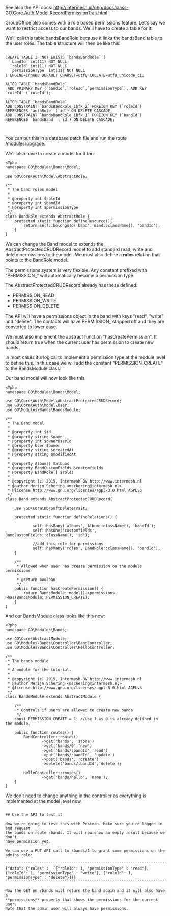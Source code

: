 
See also the API docs: http://intermesh.io/php/docs/class-GO.Core.Auth.Model.RecordPermissionTrait.html

GroupOffice also comes with a role based permissions feature. Let's say we want 
to restrict access to our bands. We'll have to create a table for it:

We'll call this table bandsBandRole because it links the bandsBand table to the 
user roles.
The table structure will then be like this:

``````````````````````````````````````````````````````````````````````````````````````````````````

CREATE TABLE IF NOT EXISTS `bandsBandRole` (
  `bandId` int(11) NOT NULL,
  `roleId` int(11) NOT NULL,
  `permissionType` int(11) NOT NULL
) ENGINE=InnoDB DEFAULT CHARSET=utf8 COLLATE=utf8_unicode_ci;

ALTER TABLE `bandsBandRole`
 ADD PRIMARY KEY (`bandId`,`roleId`,`permissionType`), ADD KEY `roleId` (`roleId`);

ALTER TABLE `bandsBandRole`
ADD CONSTRAINT `bandsBandRole_ibfk_2` FOREIGN KEY (`roleId`) REFERENCES `authRole` (`id`) ON DELETE CASCADE,
ADD CONSTRAINT `bandsBandRole_ibfk_1` FOREIGN KEY (`bandId`) REFERENCES `bandsBand` (`id`) ON DELETE CASCADE;



``````````````````````````````````````````````````````````````````````````````````````````````````

You can put this in a database patch file and run the route /modules/upgrade.

We'll also have to create a model for it too:


``````````````````````````````````````````````````````````````````````````````````````````````````
<?php
namespace GO\Modules\Bands\Model;

use GO\Core\Auth\Model\AbstractRole;

/**
 * The band roles model
 * 
 * @property int $roleId
 * @property int $bandId
 * @property int $permissionType
 */
class BandRole extends AbstractRole {
	protected static function defineResource(){
		return self::belongsTo('band', Band::className(), 'bandId');
	}
}

``````````````````````````````````````````````````````````````````````````````````````````````````

We can change the Band model to extends the AbstractProtectedCRUDRecord model to 
add standard read, write and delete permissions to the model.
We must also define a **roles** relation that points to the BandRole model.

The permissions system is very flexible. Any constant prefixed with "PERMISSION_" will
automatically become a permission type.

The AbstractProtectedCRUDRecord already has these defined:

- PERMISSION_READ
- PERMISSION_WRITE
- PERMISSION_DELETE

The API will have a permissions object in the band with keys "read", "write" and
"delete". The contacts will have PERMISSION_ stripped off and they are converted 
to lower case.

We must also implement the abstract function "hasCreatePermission". It should
return true when the current user has permission to create new bands.

In most cases it's logical to implement a permission type at the module level
to define this. In this case we will add the constant "PERMISSION_CREATE" to
the BandsModule class.

Our band model will now look like this:

`````````````````````````````````````````````````````````````````````````````````````````````````
<?php
namespace GO\Modules\Bands\Model;

use GO\Core\Auth\Model\AbstractProtectedCRUDRecord;
use GO\Core\Auth\Model\User;
use GO\Modules\Bands\BandsModule;

/**
 * The Band model
 *
 * @property int $id
 * @property string $name
 * @property int $ownerUserId
 * @property User $owner
 * @property string $createdAt
 * @property string $modifiedAt
 * 
 * @property Album[] $albums
 * @property BandCustomFields $customfields
 * @property BandRole[] $roles
 *
 * @copyright (c) 2015, Intermesh BV http://www.intermesh.nl
 * @author Merijn Schering <mschering@intermesh.nl>
 * @license http://www.gnu.org/licenses/agpl-3.0.html AGPLv3
 */
class Band extends AbstractProtectedCRUDRecord{	
	
	use \GO\Core\Db\SoftDeleteTrait;
	
	protected static function defineRelations() {
		
			self::hasMany('albums', Album::className(), 'bandId');
			self::hasOne('customfields', BandCustomFields::className(), 'id');
			
			//add this role for permissions
			self::hasMany('roles', BandRole::className(), 'bandId');		
	}
	
	/**
	 * Allowed when user has create permission on the module permissions
	 * 
	 * @return boolean
	 */
	public function hasCreatePermission() {
		return BandsModule::model()->permissions->has(BandsModule::PERMISSION_CREATE);
	}
}
``````````````````````````````````````````````````````````````````````````````````````````````````

And our BandsModule class looks like this now:

``````````````````````````````````````````````````````````````````````````````````````````````````
<?php
namespace GO\Modules\Bands;

use GO\Core\AbstractModule;
use GO\Modules\Bands\Controller\BandController;
use GO\Modules\Bands\Controller\HelloController;

/**
 * The bands module
 * 
 * A module for the tutorial.
 *
 * @copyright (c) 2015, Intermesh BV http://www.intermesh.nl
 * @author Merijn Schering <mschering@intermesh.nl>
 * @license http://www.gnu.org/licenses/agpl-3.0.html AGPLv3
 */
class BandsModule extends AbstractModule {
	
	/**
	 * Controls if users are allowed to create new bands
	 */
	const PERMISSION_CREATE = 1; //Use 1 as 0 is already defined in the module.
	
	public function routes() {
		BandController::routes()
				->get('bands', 'store')
				->get('bands/0','new')
				->get('bands/:bandId','read')
				->put('bands/:bandId', 'update')
				->post('bands', 'create')
				->delete('bands/:bandId','delete');
		
		HelloController::routes()
				->get('bands/hello', 'name');
	}	
}
``````````````````````````````````````````````````````````````````````````````````````````````````

We don't need to change anything in the controller as everything is implemented 
at the model level now.

``````````````````````````````````````````````````````````````````````````````````````````````````

## Use the API to test it

Now we're going to test this with Postman. Make sure you're logged in and request 
the bands on route /bands. It will now show an empty result because we don't 
have permission yet.

We can use a PUT API call to /bands/1 to grant some permissions on the admins role:

````````````````````````````````````````````````````````````````````````````````
{"data": {"roles" :  [{"roleId": 1, "permissionType" : "read"}, {"roleId": 1, "permissionType" : "write"}, {"roleId": 1, "permissionType" : "delete"}]}}
````````````````````````````````````````````````````````````````````````````````

Now the GET on /bands will return the band again and it will also have a 
**permissions** property that shows the permissions for the current user.
Note that the admin user will always have permissions.
